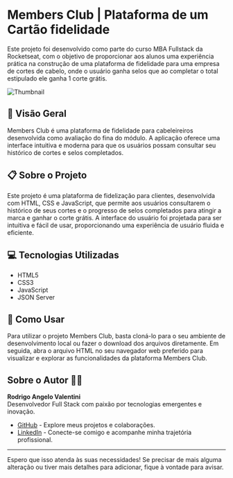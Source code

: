 # Members Club | Plataforma de um Cartão fidelidade

Este projeto foi desenvolvido como parte do curso MBA Fullstack da Rocketseat, com o objetivo de proporcionar aos alunos uma experiência prática na construção de uma plataforma de fidelidade para uma empresa de cortes de cabelo, onde o usuário ganha selos que ao completar o total estipulado ele ganha 1 corte grátis.

![Thumbnail](https://github.com/user-attachments/assets/eea5df03-faa1-4e94-be6a-2c4dab6f8126)

## 🚀 Visão Geral

Members Club é uma plataforma de fidelidade para cabeleireiros desenvolvida como avaliação do fina do módulo. A aplicação oferece uma interface intuitiva e moderna para que os usuários possam consultar seu histórico de cortes e selos completados.

## 📋 Sobre o Projeto

Este projeto é uma plataforma de fidelização para clientes, desenvolvida com HTML, CSS e JavaScript, que permite aos usuários consultarem o histórico de seus cortes e o progresso de selos completados para atingir a marca e ganhar o corte grátis. A interface do usuário foi projetada para ser intuitiva e fácil de usar, proporcionando uma experiência de usuário fluida e eficiente.

## 💻 Tecnologias Utilizadas

- HTML5
- CSS3
- JavaScript
- JSON Server

## 📝 Como Usar

Para utilizar o projeto Members Club, basta cloná-lo para o seu ambiente de desenvolvimento local ou fazer o download dos arquivos diretamente. Em seguida, abra o arquivo HTML no seu navegador web preferido para visualizar e explorar as funcionalidades da plataforma Members Club.

## Sobre o Autor 👨‍💻

**Rodrigo Angelo Valentini**  
Desenvolvedor Full Stack com paixão por tecnologias emergentes e inovação.

- [GitHub](https://github.com/RodrigoAngeloValentini) - Explore meus projetos e colaborações.
- [LinkedIn](https://www.linkedin.com/in/rodrigo-angelo-valentini-b8591058/) - Conecte-se comigo e acompanhe minha trajetória profissional.

---

Espero que isso atenda às suas necessidades! Se precisar de mais alguma alteração ou tiver mais detalhes para adicionar, fique à vontade para avisar.
